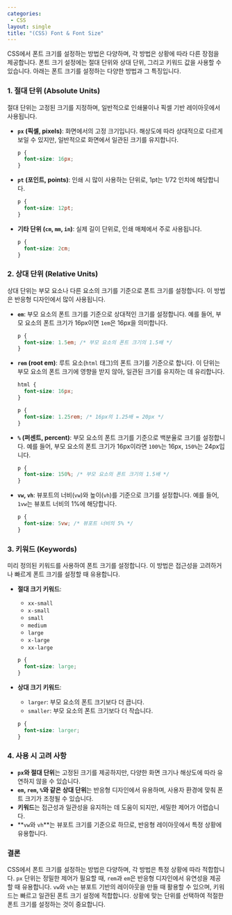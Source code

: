 ```yaml
---
categories: 
 - CSS
layout: single
title: "(CSS) Font & Font Size"
---
```

CSS에서 폰트 크기를 설정하는 방법은 다양하며, 각 방법은 상황에 따라 다른 장점을 제공합니다. 폰트 크기 설정에는 절대 단위와 상대 단위, 그리고 키워드 값을 사용할 수 있습니다. 아래는 폰트 크기를 설정하는 다양한 방법과 그 특징입니다.

### 1. **절대 단위 (Absolute Units)**
절대 단위는 고정된 크기를 지정하며, 일반적으로 인쇄물이나 픽셀 기반 레이아웃에서 사용됩니다.

- **`px` (픽셀, pixels)**: 화면에서의 고정 크기입니다. 해상도에 따라 상대적으로 다르게 보일 수 있지만, 일반적으로 화면에서 일관된 크기를 유지합니다.
  ```css
  p {
    font-size: 16px;
  }
  ```

- **`pt` (포인트, points)**: 인쇄 시 많이 사용하는 단위로, 1pt는 1/72 인치에 해당합니다.
  ```css
  p {
    font-size: 12pt;
  }
  ```

- **기타 단위 (`cm`, `mm`, `in`)**: 실제 길이 단위로, 인쇄 매체에서 주로 사용됩니다.
  ```css
  p {
    font-size: 2cm;
  }
  ```

### 2. **상대 단위 (Relative Units)**
상대 단위는 부모 요소나 다른 요소의 크기를 기준으로 폰트 크기를 설정합니다. 이 방법은 반응형 디자인에서 많이 사용됩니다.

- **`em`**: 부모 요소의 폰트 크기를 기준으로 상대적인 크기를 설정합니다. 예를 들어, 부모 요소의 폰트 크기가 16px이면 `1em`은 16px을 의미합니다.
  ```css
  p {
    font-size: 1.5em; /* 부모 요소의 폰트 크기의 1.5배 */
  }
  ```

- **`rem` (root em)**: 루트 요소(`html` 태그)의 폰트 크기를 기준으로 합니다. 이 단위는 부모 요소의 폰트 크기에 영향을 받지 않아, 일관된 크기를 유지하는 데 유리합니다.
  ```css
  html {
    font-size: 16px;
  }

  p {
    font-size: 1.25rem; /* 16px의 1.25배 = 20px */
  }
  ```

- **`%` (퍼센트, percent)**: 부모 요소의 폰트 크기를 기준으로 백분율로 크기를 설정합니다. 예를 들어, 부모 요소의 폰트 크기가 16px이라면 `100%`는 16px, `150%`는 24px입니다.
  ```css
  p {
    font-size: 150%; /* 부모 요소의 폰트 크기의 1.5배 */
  }
  ```

- **`vw`, `vh`**: 뷰포트의 너비(`vw`)와 높이(`vh`)를 기준으로 크기를 설정합니다. 예를 들어, `1vw`는 뷰포트 너비의 1%에 해당합니다.
  ```css
  p {
    font-size: 5vw; /* 뷰포트 너비의 5% */
  }
  ```

### 3. **키워드 (Keywords)**
미리 정의된 키워드를 사용하여 폰트 크기를 설정합니다. 이 방법은 접근성을 고려하거나 빠르게 폰트 크기를 설정할 때 유용합니다.

- **절대 크기 키워드**:
  - `xx-small`
  - `x-small`
  - `small`
  - `medium`
  - `large`
  - `x-large`
  - `xx-large`
  ```css
  p {
    font-size: large;
  }
  ```

- **상대 크기 키워드**:
  - `larger`: 부모 요소의 폰트 크기보다 더 큽니다.
  - `smaller`: 부모 요소의 폰트 크기보다 더 작습니다.
  ```css
  p {
    font-size: larger;
  }
  ```

### 4. **사용 시 고려 사항**
- **`px`와 절대 단위**는 고정된 크기를 제공하지만, 다양한 화면 크기나 해상도에 따라 유연하지 않을 수 있습니다.
- **`em`, `rem`, `%`와 같은 상대 단위**는 반응형 디자인에서 유용하며, 사용자 환경에 맞춰 폰트 크기가 조정될 수 있습니다.
- **키워드**는 접근성과 일관성을 유지하는 데 도움이 되지만, 세밀한 제어가 어렵습니다.
- **`vw`와 `vh`**는 뷰포트 크기를 기준으로 하므로, 반응형 레이아웃에서 특정 상황에 유용합니다.

### 결론
CSS에서 폰트 크기를 설정하는 방법은 다양하며, 각 방법은 특정 상황에 따라 적합합니다. `px` 단위는 정밀한 제어가 필요할 때, `rem`과 `em`은 반응형 디자인에서 유연성을 제공할 때 유용합니다. `vw`와 `vh`는 뷰포트 기반의 레이아웃을 만들 때 활용할 수 있으며, 키워드는 빠르고 일관된 폰트 크기 설정에 적합합니다. 상황에 맞는 단위를 선택하여 적절한 폰트 크기를 설정하는 것이 중요합니다.
